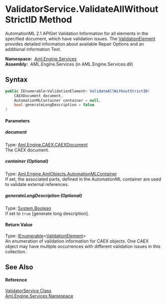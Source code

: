 ValidatorService.ValidateAllWithoutStrictID Method
==================================================
AutomationML 2.1 APIGet Validation Information for all elements in the specified document, which have validation issues. The [ValidationElement][1] provides detailed information about available Repair Options and an additional Information Text.

  **Namespace:**  [Aml.Engine.Services][2]  
  **Assembly:**  AML.Engine.Services (in AML.Engine.Services.dll)

Syntax
------

```csharp
public IEnumerable<ValidationElement> ValidateAllWithoutStrictID(
	CAEXDocument document,
	AutomationMLContainer container = null,
	bool generateLongDescription = false
)
```

#### Parameters

##### *document*
Type: [Aml.Engine.CAEX.CAEXDocument][3]  
The CAEX document.

##### *container* (Optional)
Type: [Aml.Engine.AmlObjects.AutomationMLContainer][4]  
 If set, the associated parts, defined in the AutomationML container are used to validate external references.

##### *generateLongDescription* (Optional)
Type: [System.Boolean][5]  
if set to `true` [generate long description].

#### Return Value
Type: [IEnumerable][6]&lt;[ValidationElement][1]>  
 An enumeration of validation information for CAEX objects. One CAEX object may have multiple occurrences with different validation issues in this collection. 

See Also
--------

#### Reference
[ValidatorService Class][7]  
[Aml.Engine.Services Namespace][2]  

[1]: ../ValidationElement/README.md
[2]: ../README.md
[3]: ../../Aml.Engine.CAEX/CAEXDocument/README.md
[4]: ../../Aml.Engine.AmlObjects/AutomationMLContainer/README.md
[5]: https://docs.microsoft.com/dotnet/api/system.boolean
[6]: https://docs.microsoft.com/dotnet/api/system.collections.generic.ienumerable-1
[7]: README.md
[8]: https://www.automationml.org
[9]: ../../icons/logoShade.png